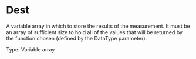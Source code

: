 # Dest

A variable array in which to store the results of the measurement. It must be an array of sufficient size to hold all of the values that will be returned by the function chosen (defined by the DataType parameter).

Type: Variable array
